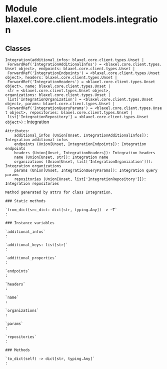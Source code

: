Module blaxel.core.client.models.integration
============================================

Classes
-------

`Integration(additional_infos: blaxel.core.client.types.Unset | ForwardRef('IntegrationAdditionalInfos') = <blaxel.core.client.types.Unset object>, endpoints: blaxel.core.client.types.Unset | ForwardRef('IntegrationEndpoints') = <blaxel.core.client.types.Unset object>, headers: blaxel.core.client.types.Unset | ForwardRef('IntegrationHeaders') = <blaxel.core.client.types.Unset object>, name: blaxel.core.client.types.Unset | str = <blaxel.core.client.types.Unset object>, organizations: blaxel.core.client.types.Unset | list['IntegrationOrganization'] = <blaxel.core.client.types.Unset object>, params: blaxel.core.client.types.Unset | ForwardRef('IntegrationQueryParams') = <blaxel.core.client.types.Unset object>, repositories: blaxel.core.client.types.Unset | list['IntegrationRepository'] = <blaxel.core.client.types.Unset object>)`
:   Integration
    
    Attributes:
        additional_infos (Union[Unset, IntegrationAdditionalInfos]): Integration additional infos
        endpoints (Union[Unset, IntegrationEndpoints]): Integration endpoints
        headers (Union[Unset, IntegrationHeaders]): Integration headers
        name (Union[Unset, str]): Integration name
        organizations (Union[Unset, list['IntegrationOrganization']]): Integration organizations
        params (Union[Unset, IntegrationQueryParams]): Integration query params
        repositories (Union[Unset, list['IntegrationRepository']]): Integration repositories
    
    Method generated by attrs for class Integration.

    ### Static methods

    `from_dict(src_dict: dict[str, typing.Any]) ‑> ~T`
    :

    ### Instance variables

    `additional_infos`
    :

    `additional_keys: list[str]`
    :

    `additional_properties`
    :

    `endpoints`
    :

    `headers`
    :

    `name`
    :

    `organizations`
    :

    `params`
    :

    `repositories`
    :

    ### Methods

    `to_dict(self) ‑> dict[str, typing.Any]`
    :